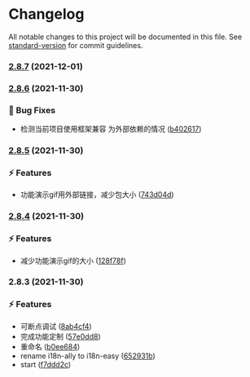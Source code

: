 # Changelog

All notable changes to this project will be documented in this file. See [standard-version](https://github.com/conventional-changelog/standard-version) for commit guidelines.

### [2.8.7](https://github.com/stephenykk/i18n-easy/compare/v2.8.6...v2.8.7) (2021-12-01)

### [2.8.6](https://github.com/stephenykk/i18n-easy/compare/v2.8.5...v2.8.6) (2021-11-30)


### 🐞 Bug Fixes

* 检测当前项目使用框架兼容  为外部依赖的情况 ([b402617](https://github.com/stephenykk/i18n-easy/commit/b402617fe3a2c28bb7dbc4dc615fb872c4a7d2d2))

### [2.8.5](https://github.com/stephenykk/i18n-easy/compare/v2.8.4...v2.8.5) (2021-11-30)


### ⚡ Features

* 功能演示gif用外部链接，减少包大小 ([743d04d](https://github.com/stephenykk/i18n-easy/commit/743d04d2a01d90ffcc0754c84f89755cc9c5cd45))

### [2.8.4](https://github.com/stephenykk/i18n-easy/compare/v2.8.3...v2.8.4) (2021-11-30)


### ⚡ Features

* 减少功能演示gif的大小 ([128f78f](https://github.com/stephenykk/i18n-easy/commit/128f78fa954a888700d8dd399905b625fe54e719))

### 2.8.3 (2021-11-30)


### ⚡ Features

* 可断点调试 ([8ab4cf4](https://github.com/stephenykk/i18n-easy/commit/8ab4cf4311e5f0f5eedbb2e16e4d0c8565269cca))
* 完成功能定制 ([57e0dd8](https://github.com/stephenykk/i18n-easy/commit/57e0dd8ecc81e1919f465857e34bfa03d74a59b6))
* 重命名 ([b0ee684](https://github.com/stephenykk/i18n-easy/commit/b0ee684e071ed8b32b38fc9201816d7783b98de9))
* rename i18n-ally to i18n-easy ([652931b](https://github.com/stephenykk/i18n-easy/commit/652931be0f8c9a40eb31cff33c2135b9a8426b87))
* start ([f7ddd2c](https://github.com/stephenykk/i18n-easy/commit/f7ddd2c3a43d086f9a3372aedd24223aa8d81cc1))
